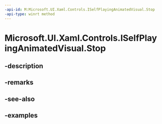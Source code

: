 ```yaml
---
-api-id: M:Microsoft.UI.Xaml.Controls.ISelfPlayingAnimatedVisual.Stop
-api-type: winrt method
---
```


# Microsoft.UI.Xaml.Controls.ISelfPlayingAnimatedVisual.Stop

<!--
public void Stop ();
-->


## -description

## -remarks

## -see-also

## -examples


